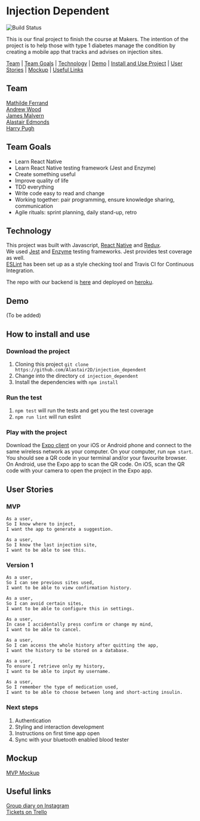 # Injection Dependent

 ![Build Status](https://travis-ci.org/Alastair2D/injection_dependent.svg?branch=master)

This is our final project to finish the course at Makers. The intention of the project is to help those with type 1 diabetes manage the condition by creating a mobile app that tracks and advises on injection sites.

[Team](https://github.com/Alastair2D/injection_dependent/tree/master#team) | [Team Goals](https://github.com/Alastair2D/injection_dependent/tree/master#team-goals) | [Technology](https://github.com/Alastair2D/injection_dependent/tree/master#technology) | [Demo](https://github.com/Alastair2D/injection_dependent/tree/master#demo) | [Install and Use Project](https://github.com/Alastair2D/injection_dependent/tree/master#how-to-install-and-use) | [User Stories](https://github.com/Alastair2D/injection_dependent/tree/master#user-stories) | [Mockup](https://github.com/Alastair2D/injection_dependent/tree/master#mockup) | [Useful Links](https://github.com/Alastair2D/injection_dependent/tree/master#useful-links)

## Team

[Mathilde Ferrand](https://github.com/ChocolatineMathou)   
[Andrew Wood](https://github.com/andrewwood2)   
[James Malvern](https://github.com/jdm79)   
[Alastair Edmonds](https://github.com/Alastair2D)   
[Harry Pugh](https://github.com/hjpugh)

## Team Goals

* Learn React Native
* Learn React Native testing framework (Jest and Enzyme)
* Create something useful
* Improve quality of life
* TDD everything
* Write code easy to read and change
* Working together: pair programming, ensure knowledge sharing, communication
* Agile rituals: sprint planning, daily stand-up, retro

## Technology

This project was built with Javascript, [React Native](https://facebook.github.io/react-native/) and [Redux](https://redux.js.org/introduction).   
We used [Jest](https://jestjs.io/) and [Enzyme](https://github.com/airbnb/enzyme) testing frameworks. Jest provides test coverage as well.   
[ESLint](https://github.com/Intellicode/eslint-plugin-react-native) has been set up as a style checking tool and Travis CI for Continuous Integration.

The repo with our backend is [here](https://github.com/andrewwood2/inj_dep_api) and deployed on [heroku](https://guarded-caverns-16437.herokuapp.com/).

## Demo

(To be added)

## How to install and use

### Download the project

1. Cloning this project `git clone https://github.com/Alastair2D/injection_dependent`
2. Change into the directory `cd injection_dependent`
3. Install the dependencies with `npm install`

### Run the test

1. `npm test` will run the tests and get you the test coverage
2. `npm run lint` will run eslint

### Play with the project

Download the [Expo client](https://expo.io/) on your iOS or Android phone and connect to the same wireless network as your computer. On your computer, run `npm start`. You should see a QR code in your terminal and/or your favourite browser. On Android, use the Expo app to scan the QR code. On iOS, scan the QR code with your camera to open the project in the Expo app.


## User Stories

### MVP

```
As a user,
So I know where to inject,
I want the app to generate a suggestion.

As a user,
So I know the last injection site,
I want to be able to see this.
```
### Version 1

```
As a user,
So I can see previous sites used,
I want to be able to view confirmation history.

As a user,
So I can avoid certain sites,
I want to be able to configure this in settings.

As a user,
In case I accidentally press confirm or change my mind,
I want to be able to cancel.

As a user,
So I can access the whole history after quitting the app,
I want the history to be stored on a database.

As a user,
To ensure I retrieve only my history,
I want to be able to input my username.

As a user,
So I remember the type of medication used,
I want to be able to choose between long and short-acting insulin.
```

### Next steps

1. Authentication
2. Styling and interaction development
3. Instructions on first time app open
4. Sync with your bluetooth enabled blood tester

## Mockup

[MVP Mockup](https://github.com/Alastair2D/injection_dependent/blob/master/images/MVP_D1.png)

## Useful links

[Group diary on Instagram](https://www.instagram.com/injection.dependent/?hl=en)   
[Tickets on Trello](https://trello.com/injectiondependent)
